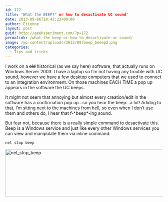 ```yaml
---
id: 172
title: "What the BEEP?" or how to desactivate UC sound'
date: 2013-09-06T10:42:23+00:00
author: Etienne
layout: post
guid: http://geeksperiment.com/?p=172
permalink: /what-the-beep-or-how-to-desactivate-uc-sound/
image: /wp-content/uploads/2013/09/beep_beeep2.png
categories:
  - Tips and tricks
---
```

I work on a <del datetime="2013-09-06T08:21:27+00:00">old</del> historical (as we say here) software, that actually runs on Windows Server 2003. I have a laptop so I&rsquo;m not having any trouble with UC sound, however we have a few desktop computers that we used to connect to an integration environment. On those machines EACH TIME a pop up appears in the software the UC beeps.<!--more-->

It might not seem that annoying but almost every creation/edit in the software has a confirmation pop up&#8230;so you hear the beep&#8230;a lot! Adidng to that, I&rsquo;m sitting next to the machines from hell, so even when I don&rsquo;t use them and others do, I hear that f-\*beep\*-ing sound.

But fear not, because there is a really simple command to desactivate this. Beep is a Windows service and just like every other Windows services you can view and manipulate them via inline command:

```
net stop beep
```
  
<img class="aligncenter size-full wp-image-177" alt="net_stop_beep" src="http://geeksperiment.com/wp-content/uploads/2013/09/net_stop_beep-e13784567766422.png" width="550" height="151" srcset="http://geeksperiment.com/wp-content/uploads/2013/09/net_stop_beep-e13784567766422.png 499w, http://geeksperiment.com/wp-content/uploads/2013/09/net_stop_beep-e13784567766422-300x82.png 300w" sizes="(max-width: 550px) 100vw, 550px" />